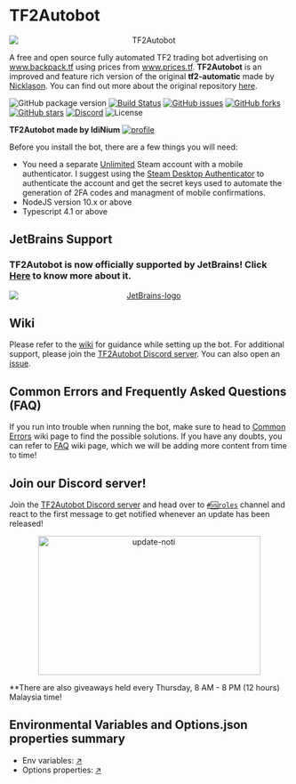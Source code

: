 # TF2Autobot

<div align="center"><img src="https://user-images.githubusercontent.com/47635037/100915844-e05e7380-350f-11eb-96f1-6d61141c4a44.png" alt="TF2Autobot" style="display: block; margin-left: auto; margin-right: auto;"></div>


A free and open source fully automated TF2 trading bot advertising on www.backpack.tf using prices from www.prices.tf.
**TF2Autobot** is an improved and feature rich version of the original **tf2-automatic** made by [Nicklason](https://github.com/Nicklason). You can find out more about the original repository [here](https://github.com/Nicklason/tf2-automatic).

![GitHub package version](https://img.shields.io/github/package-json/v/idinium96/tf2autobot.svg)
[![Build Status](https://img.shields.io/github/workflow/status/idinium96/tf2autobot/CI/development)](https://github.com/idinium96/tf2autobot/actions)
[![GitHub issues](https://img.shields.io/github/issues/idinium96/tf2autobot)](https://github.com/idinium96/tf2autobot/issues)
[![GitHub forks](https://img.shields.io/github/forks/idinium96/tf2autobot)](https://github.com/idinium96/tf2autobot/network/members)
[![GitHub stars](https://img.shields.io/github/stars/idinium96/tf2autobot)](https://github.com/idinium96/tf2autobot/stargazers)
[![Discord](https://img.shields.io/discord/664971400678998016.svg)](https://discord.gg/D2GNnp7tv8)
![License](https://img.shields.io/github/license/idinium96/tf2autobot)

**TF2Autobot made by IdiNium**
[![profile](https://user-images.githubusercontent.com/47635037/100916111-4945eb80-3510-11eb-8036-86c032cb6627.png)](https://backpack.tf/profiles/76561198013127982)

Before you install the bot, there are a few things you will need:

-   You need a separate [Unlimited](https://support.steampowered.com/kb_article.php?ref=3330-IAGK-7663) Steam account with a mobile authenticator. I suggest using the [Steam Desktop Authenticator](https://github.com/Jessecar96/SteamDesktopAuthenticator) to authenticate the account and get the secret keys used to automate the generation of 2FA codes and managment of mobile confirmations.
-   NodeJS version 10.x or above
-   Typescript 4.1 or above

## JetBrains Support

### TF2Autobot is now officially supported by JetBrains! Click [Here](https://www.jetbrains.com/?from=TF2Autobot) to know more about it.

<a href="https://www.jetbrains.com/?from=TF2Autobot">
<div align="center"><img src="https://user-images.githubusercontent.com/47635037/100720405-e877bf80-33f8-11eb-8929-adeddebd3435.png" alt="JetBrains-logo" style="display: block; margin-left: auto; margin-right: auto;"></div>
</a>


## Wiki

Please refer to the [wiki](https://github.com/idinium96/tf2autobot/wiki) for guidance while setting up the bot. For additional support, please join the [TF2Autobot Discord server](https://discord.gg/D2GNnp7tv8). You can also open an [issue](https://github.com/idinium96/tf2autobot/issues/new/choose).

## Common Errors and Frequently Asked Questions (FAQ)

If you run into trouble when running the bot, make sure to head to [Common Errors](https://github.com/idinium96/tf2autobot/wiki/Common-Errors) wiki page to find the possible solutions. If you have any doubts, you can refer to [FAQ](https://github.com/idinium96/tf2autobot/wiki/FAQ) wiki page, which we will be adding more content from time to time!

## Join our Discord server!

Join the [TF2Autobot Discord server](https://discord.gg/D2GNnp7tv8) and head over to [`#🆚roles`](https://discordapp.com/channels/664971400678998016/719391430669500447/771188962550611988) channel and react to the first message to get notified whenever an update has been released!

<div align="center"><img src="https://user-images.githubusercontent.com/47635037/88795539-c8c65580-d1d2-11ea-993e-4161083b3e36.PNG" alt="update-noti" style="display:block;margin-left:auto;margin-right:auto;width:400px;height:250px;"></div>

\*\*There are also giveaways held every Thursday, 8 AM - 8 PM (12 hours) Malaysia time!

## Environmental Variables and Options.json properties summary

- Env variables: [↗](https://github.com/TF2Autobot/tf2autobot/wiki/Configuring-the-bot)
- Options properties: [↗](https://github.com/TF2Autobot/tf2autobot/wiki/Configure-your-options.json-file)

<!-- ## Useful Modules

### Typed

1. [`xmlhttprequest-ts`](https://www.npmjs.com/package/xmlhttprequest-ts) - For sending trade summary/review offer/messages to Discord Webhook.
2. [`tf2-item-format`](https://github.com/danocmx/node-tf2-item-format/tree/v4) by [@danocmx](https://github.com/danocmx) - to get item info (Spelled, Strange parts, etc). -->

